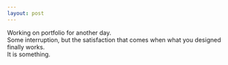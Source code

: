 ```yaml
---
layout: post
---
```



Working on portfolio for another day.  
Some interruption, but the satisfaction that comes when what you designed finally works.  
It is something.  